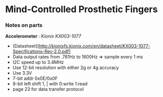 # Mind-Controlled Prosthetic Fingers

### Notes on parts

**Accelerometer** : *Kionix KX003-1077*
 - (Datasheet)[http://kionixfs.kionix.com/en/datasheet/KX003-1077-Specifications-Rev-2.0.pdf]
 - Data output rates from .781Hz to 1600Hz => sample every 1 ms
 - I2C speed up to 3.4MHz
 - Use 12-bit resolution with either 2g or 4g accuracy
 - Use 3.3V
 - 7-bit addr 0x0E/0x0F
 - 8-bit left shift 1, | with 0:write 1:read
 - page 23 for data transfer protocol
